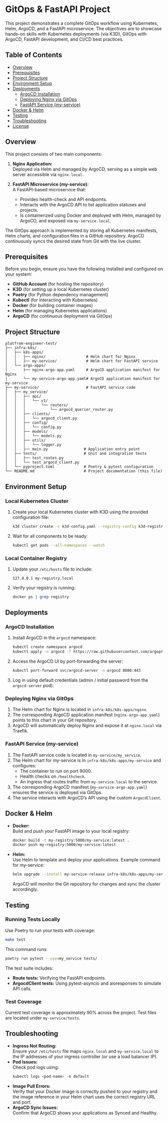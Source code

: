 # GitOps & FastAPI Project

This project demonstrates a complete GitOps workflow using Kubernetes, Helm, ArgoCD, and a FastAPI microservice. The objectives are to showcase hands-on skills with Kubernetes deployments (via K3D), GitOps with ArgoCD, FastAPI development, and CI/CD best practices.

## Table of Contents

- [Overview](#overview)
- [Prerequisites](#prerequisites)
- [Project Structure](#project-structure)
- [Environment Setup](#environment-setup)
- [Deployments](#deployments)
  - [ArgoCD Installation](#argocd-installation)
  - [Deploying Nginx via GitOps](#deploying-nginx-via-gitops)
  - [FastAPI Service (my-service)](#fastapi-service-my-service)
- [Docker & Helm](#docker--helm)
- [Testing](#testing)
- [Troubleshooting](#troubleshooting)
- [License](#license)

## Overview

This project consists of two main components:

1. **Nginx Application:**  
   Deployed via Helm and managed by ArgoCD, serving as a simple web server accessible via `nginx.local`.

2. **FastAPI Microservice (my-service):**  
   A FastAPI-based microservice that:
   - Provides health-check and API endpoints.
   - Interacts with the ArgoCD API to list application statuses and projects.
   - Is containerized using Docker and deployed with Helm, managed by ArgoCD, and exposed via `my-service.local`.

The GitOps approach is implemented by storing all Kubernetes manifests, Helm charts, and configuration files in a GitHub repository. ArgoCD continuously syncs the desired state from Git with the live cluster.

## Prerequisites

Before you begin, ensure you have the following installed and configured on your system:

- **GitHub Account** (for hosting the repository)
- **K3D** (for setting up a local Kubernetes cluster)
- **Poetry** (for Python dependency management)
- **Kubectl** (for interacting with Kubernetes)
- **Docker** (for building container images)
- **Helm** (for managing Kubernetes applications)
- **ArgoCD** (for continuous deployment via GitOps)

## Project Structure

```plaintext
platfrom-engineer-test/
├── infra-k8s/
│   ├── k8s-apps/
│   │   ├── nginx/                  # Helm chart for Nginx
│   │   ├── my-service/             # Helm chart for FastAPI service
│   └── argo-apps/
│       ├── nginx-argo-app.yaml     # ArgoCD application manifest for Nginx
│       └── my-service-argo-app.yaml# ArgoCD application manifest for my-service
├── my-service/                     # FastAPI service code
│   ├── my_service/
│   │   ├── api/
│   │   │   └── v1/
│   │   │       └── routers/
│   │   │           └── argocd_querier_router.py
│   │   ├── clients/
│   │   │   └── argocd_client.py
│   │   ├── config/
│   │   │   └── config.py
│   │   ├── models/
│   │   │   └── models.py
│   │   ├── utils/
│   │   │   └── logger.py
│   │   ├── main.py                # Application entry point
│   ├── tests/                     # Unit and integration tests
│   │   ├── test_routes.py
│   │   └── test_argocd_client.py
│   └── pyproject.toml             # Poetry & pytest configuration
└── README.md                      # Project documentation (this file)
```

## Environment Setup

### Local Kubernetes Cluster

1. Create your local Kubernetes cluster with K3D using the provided configuration file:
   ```bash
   k3d cluster create -c k3d-config.yaml --registry-config k3d-registries.yaml
   ```
2. Wait for all components to be ready:
   ```bash
   kubectl get pods --all-namespaces --watch
   ```

### Local Container Registry

1. Update your `/etc/hosts` file to include:
   ```plaintext
   127.0.0.1 my-registry.local
   ```
2. Verify your registry is running:
   ```bash
   docker ps | grep registry
   ```

## Deployments

### ArgoCD Installation

1. Install ArgoCD in the `argocd` namespace:
   ```bash
   kubectl create namespace argocd
   kubectl apply -n argocd -f https://raw.githubusercontent.com/argoproj/argo-cd/stable/manifests/install.yaml
   ```
2. Access the ArgoCD UI by port-forwarding the server:
   ```bash
   kubectl port-forward svc/argocd-server -n argocd 8080:443
   ```
3. Log in using default credentials (admin / initial password from the `argocd-server` pod).

### Deploying Nginx via GitOps

1. The Helm chart for Nginx is located in `infra-k8s/k8s-apps/nginx`.
2. The corresponding ArgoCD application manifest (`nginx-argo-app.yaml`) points to this chart in your Git repository.
3. ArgoCD will automatically deploy Nginx and expose it at `nginx.local` via Traefik.

### FastAPI Service (my-service)

1. The FastAPI service code is located in `my-service/my_service`.
2. The Helm chart for my-service is in `infra-k8s/k8s-apps/my-service` and configures:
   - The container to run on port 9000.
   - Health checks on `/healthcheck`.
   - An Ingress that routes traffic from `my-service.local` to the service.
3. The corresponding ArgoCD manifest (`my-service-argo-app.yaml`) ensures the service is deployed via GitOps.
4. The service interacts with ArgoCD’s API using the custom `ArgocdClient`.

## Docker & Helm

- **Docker:**  
  Build and push your FastAPI image to your local registry:
  ```bash
  docker build -t my-registry:5000/my-service:latest .
  docker push my-registry:5000/my-service:latest
  ```
- **Helm:**  
  Use Helm to template and deploy your applications. Example command for my-service:
  ```bash
  helm upgrade --install my-service-release infra-k8s/k8s-apps/my-service --namespace default
  ```
  ArgoCD will monitor the Git repository for changes and sync the cluster accordingly.

## Testing

### Running Tests Locally

Use Poetry to run your tests with coverage:
```bash
make test
```
This command runs:
```bash
poetry run pytest --cov=my_service tests/
```
The test suite includes:
- **Route tests:** Verifying the FastAPI endpoints.
- **ArgocdClient tests:** Using pytest-asyncio and aioresponses to simulate API calls.

### Test Coverage

Current test coverage is approximately 90% across the project. Test files are located under `my-service/tests`.

## Troubleshooting

- **Ingress Not Routing:**  
  Ensure your `/etc/hosts` file maps `nginx.local` and `my-service.local` to the IP addresses of your ingress controller (or use a load balancer IP).
- **Pod Issues:**  
  Check pod logs using:
  ```bash
  kubectl logs <pod-name> -n default
  ```
- **Image Pull Errors:**  
  Verify that your Docker image is correctly pushed to your registry and the image reference in your Helm chart uses the correct registry URL and port.
- **ArgoCD Sync Issues:**  
  Confirm that ArgoCD shows your applications as Synced and Healthy.

